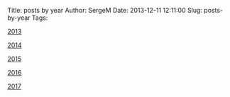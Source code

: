 Title: posts by year
Author: SergeM
Date: 2013-12-11 12:11:00
Slug: posts-by-year
Tags: 


[2013](/posts/2013/)

[2014](/posts/2014/)

[2015](/posts/2015/)

[2016](/posts/2016/)

[2017](/posts/2017/)
